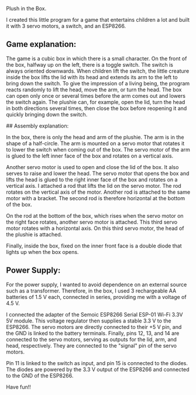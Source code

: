 Plush in the Box.

I created this little program for a game that entertains children a lot and built it with 3 servo motors, a switch, and an ESP8266.

## Game explanation:
The game is a cubic box in which there is a small character. On the front of the box, halfway up on the left, there is a toggle switch. The switch is always oriented downwards. When children lift the switch, the little creature inside the box lifts the lid with its head and extends its arm to the left to bring down the switch. To give the impression of a living being, the program reacts randomly to lift the head, move the arm, or turn the head. The box can open only once or several times before the arm comes out and lowers the switch again. The plushie can, for example, open the lid, turn the head in both directions several times, then close the box before reopening it and quickly bringing down the switch.

## Assembly explanation:

In the box, there is only the head and arm of the plushie. The arm is in the shape of a half-circle. The arm is mounted on a servo motor that rotates it to lower the switch when coming out of the box. The servo motor of the arm is glued to the left inner face of the box and rotates on a vertical axis.

Another servo motor is used to open and close the lid of the box. It also serves to raise and lower the head. The servo motor that opens the box and lifts the head is glued to the right inner face of the box and rotates on a vertical axis. I attached a rod that lifts the lid on the servo motor. The rod rotates on the vertical axis of the motor. Another rod is attached to the same motor with a bracket. The second rod is therefore horizontal at the bottom of the box.

On the rod at the bottom of the box, which rises when the servo motor on the right face rotates, another servo motor is attached. This third servo motor rotates with a horizontal axis. On this third servo motor, the head of the plushie is attached.

Finally, inside the box, fixed on the inner front face is a double diode that lights up when the box opens.

## Power Supply:
For the power supply, I wanted to avoid dependence on an external source such as a transformer. Therefore, in the box, I used 3 rechargeable AA batteries of 1.5 V each, connected in series, providing me with a voltage of 4.5 V.

I connected the adapter of the Semoic ESP8266 Serial ESP-01 Wi-Fi 3.3V 5V module. This voltage regulator then supplies a stable 3.3 V to the ESP8266. The servo motors are directly connected to their +5 V pin, and the GND is linked to the battery terminals. Finally, pins 12, 13, and 14 are connected to the servo motors, serving as outputs for the lid, arm, and head, respectively. They are connected to the "signal" pin of the servo motors.

Pin 11 is linked to the switch as input, and pin 15 is connected to the diodes. The diodes are powered by the 3.3 V output of the ESP8266 and connected to the GND of the ESP8266.

Have fun!!
